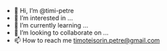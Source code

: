 - 👋 Hi, I’m @timi-petre
- 👀 I’m interested in ...
- 🌱 I’m currently learning ...
- 💞️ I’m looking to collaborate on ...
- 📫 How to reach me timoteisorin.petre@gmail.com

<!---
timi-petre/timi-petre is a ✨ special ✨ repository because its `README.md` (this file) appears on your GitHub profile.
You can click the Preview link to take a look at your changes.
--->
